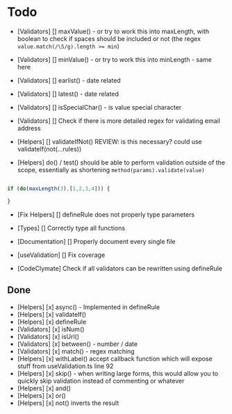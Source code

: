 # Todo

- [Validators] [] maxValue() - or try to work this into maxLength, with boolean to check if spaces should be included or not (the regex `value.match(/\S/g).length >= min`)
- [Validators] [] minValue() - or try to work this into minLength - same here
- [Validators] [] earlist() - date related
- [Validators] [] latest() - date related
- [Validators] [] isSpecialChar() - is value special character
- [Validators] [] Check if there is more detailed regex for validating email
  address

- [Helpers] [] validateIfNot() REVIEW: is this necessary? could use
  validateIf(not(...rules))

- [Helpers] do() / test() should be able to perform validation outside of the scope, essentially as shortening `method(params).validate(value)`

```ts

if (do(maxLength(3),[1,2,3,4])) {

}

```

- [Fix Helpers] [] defineRule does not properly type parameters
- [Types] [] Correctly type all functions
- [Documentation] [] Properly document every single file
- [useValidation] [] Fix coverage

- [CodeClymate] Check if all validators can be rewritten using defineRule

## Done

- [Helpers] [x] async() - Implemented in defineRule
- [Helpers] [x] validateIf()
- [Helpers] [x] defineRule
- [Validators] [x] isNum()
- [Validators] [x] isUrl()
- [Validators] [x] between() - number / date
- [Validators] [x] match() - regex matching
- [Helpers] [x] withLabel() accept callback function which will expose stuff
  from useValidation.ts line 92
- [Helpers] [x] skip() - when writing large forms, this would allow you to
  quickly skip validation instead of commenting or whatever
- [Helpers] [x] and()
- [Helpers] [x] or()
- [Helpers] [x] not() inverts the result
